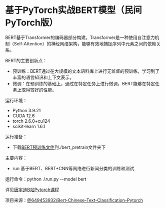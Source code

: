 # 基于PyTorch实战BERT模型（民间PyTorch版）
BERT基于Transformer的编码器部分构建。Transformer是一种使用自注意力机制（Self-Attention）的神经网络架构，能够有效地捕捉序列中元素之间的依赖关系。

BERT的主要创新点：
- 预训练：BERT通过在大规模的文本语料库上进行无监督的预训练，学习到了丰富的语言知识和上下文表示。
- 微调：在预训练的基础上，通过在特定任务上进行微调，BERT能够在特定任务上取得较好的性能。

运行环境：
- Python 3.9.21
- CUDA 12.6
- torch 2.6.0+cu124
- scikit-learn 1.6.1

运行准备：
- 下载[BERT预训练文件](https://s3.amazonaws.com/models.huggingface.co/bert/bert-base-chinese.tar.gz)到./bert_pretrain文件夹下

主要内容：
- run 基于BERT、BERT+CNN等网络进行新闻分类的训练和测试

运行命令：python .\run.py --model bert

详见[唐宇迪B站Pytorch课程](https://www.bilibili.com/video/BV1rg411d7KT?spm_id_from=333.788.videopod.episodes&vd_source=aaa85a47471179fcdb4e51e332c391e1&p=118)

项目来源：[@649453932/Bert-Chinese-Text-Classification-Pytorch](https://github.com/649453932/Bert-Chinese-Text-Classification-Pytorch)